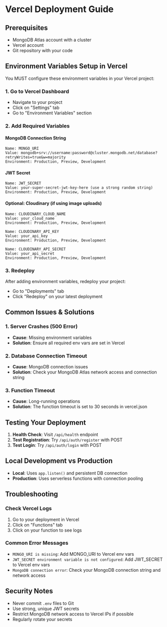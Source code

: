 # Vercel Deployment Guide

## Prerequisites
- MongoDB Atlas account with a cluster
- Vercel account
- Git repository with your code

## Environment Variables Setup in Vercel

You MUST configure these environment variables in your Vercel project:

### 1. Go to Vercel Dashboard
- Navigate to your project
- Click on "Settings" tab
- Go to "Environment Variables" section

### 2. Add Required Variables

#### MongoDB Connection String
```
Name: MONGO_URI
Value: mongodb+srv://username:password@cluster.mongodb.net/database?retryWrites=true&w=majority
Environment: Production, Preview, Development
```

#### JWT Secret
```
Name: JWT_SECRET
Value: your-super-secret-jwt-key-here (use a strong random string)
Environment: Production, Preview, Development
```

#### Optional: Cloudinary (if using image uploads)
```
Name: CLOUDINARY_CLOUD_NAME
Value: your_cloud_name
Environment: Production, Preview, Development

Name: CLOUDINARY_API_KEY
Value: your_api_key
Environment: Production, Preview, Development

Name: CLOUDINARY_API_SECRET
Value: your_api_secret
Environment: Production, Preview, Development
```

### 3. Redeploy
After adding environment variables, redeploy your project:
- Go to "Deployments" tab
- Click "Redeploy" on your latest deployment

## Common Issues & Solutions

### 1. Server Crashes (500 Error)
- **Cause**: Missing environment variables
- **Solution**: Ensure all required env vars are set in Vercel

### 2. Database Connection Timeout
- **Cause**: MongoDB connection issues
- **Solution**: Check your MongoDB Atlas network access and connection string

### 3. Function Timeout
- **Cause**: Long-running operations
- **Solution**: The function timeout is set to 30 seconds in vercel.json

## Testing Your Deployment

1. **Health Check**: Visit `/api/health` endpoint
2. **Test Registration**: Try `/api/auth/register` with POST
3. **Test Login**: Try `/api/auth/login` with POST

## Local Development vs Production

- **Local**: Uses `app.listen()` and persistent DB connection
- **Production**: Uses serverless functions with connection pooling

## Troubleshooting

### Check Vercel Logs
1. Go to your deployment in Vercel
2. Click on "Functions" tab
3. Click on your function to see logs

### Common Error Messages
- `MONGO_URI is missing`: Add MONGO_URI to Vercel env vars
- `JWT_SECRET environment variable is not configured`: Add JWT_SECRET to Vercel env vars
- `MongoDB connection error`: Check your MongoDB connection string and network access

## Security Notes

- Never commit `.env` files to Git
- Use strong, unique JWT secrets
- Restrict MongoDB network access to Vercel IPs if possible
- Regularly rotate your secrets
